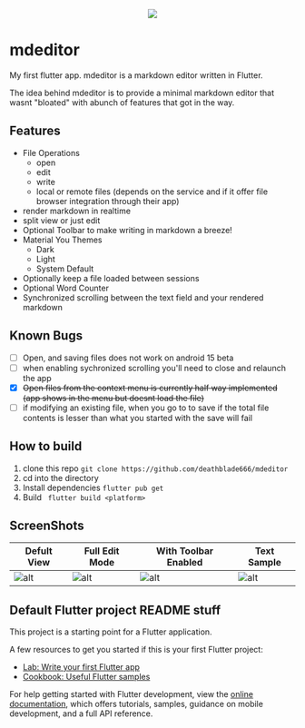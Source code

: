<p align="center">
  <img src="https://github.com/deathblade666/mdeditor/blob/main/android/app/src/main/res/mipmap-xxxhdpi/ic_launcher.png">
</p>

# mdeditor

My first flutter app. mdeditor is a markdown editor written in Flutter. 

The idea behind mdeditor is to provide a minimal markdown editor that wasnt "bloated" with abunch of features that got in the way. 

## Features
- File Operations
  - open
  - edit
  - write
  - local or remote files (depends on the service and if it offer file browser integration through their app)
- render markdown in realtime
- split view or just edit
- Optional Toolbar to make writing in markdown a breeze!
- Material You Themes
  - Dark
  - Light
  - System Default
- Optionally keep a file loaded between sessions
- Optional Word Counter
- Synchronized scrolling between the text field and your rendered markdown

## Known Bugs
- [ ] Open, and saving files does not work on android 15 beta
- [ ] when enabling sychronized scrolling you'll need to close and relaunch the app
- [x] ~~Open files from the context menu is currently half way implemented (app shows in the menu but doesnt load the file)~~
- [ ] if modifying an existing file, when you go to to save if the total file contents is lesser than what you started with the save will fail

## How to build
1. clone this repo ```git clone https://github.com/deathblade666/mdeditor```
2. cd into the directory
3. Install dependencies 
```flutter pub get```
4. Build 
``` flutter build <platform>```

## ScreenShots
| Defult View| Full Edit Mode| With Toolbar Enabled| Text Sample|
|---|---|---|---|
| ![alt](https://github.com/deathblade666/mdeditor/blob/main/_screenshots/Screenshot_20240902-152251_mdeditor.png) | ![alt](https://github.com/deathblade666/mdeditor/blob/main/_screenshots/Screenshot_20240902-152300_mdeditor.png) | ![alt](https://github.com/deathblade666/mdeditor/blob/main/_screenshots/Screenshot_20240902-152309_mdeditor.png) | ![alt](https://github.com/deathblade666/mdeditor/blob/main/_screenshots/Screenshot_20240902-152404_mdeditor.png)|





## Default Flutter project README stuff
This project is a starting point for a Flutter application.

A few resources to get you started if this is your first Flutter project:

- [Lab: Write your first Flutter app](https://docs.flutter.dev/get-started/codelab)
- [Cookbook: Useful Flutter samples](https://docs.flutter.dev/cookbook)

For help getting started with Flutter development, view the
[online documentation](https://docs.flutter.dev/), which offers tutorials,
samples, guidance on mobile development, and a full API reference.
